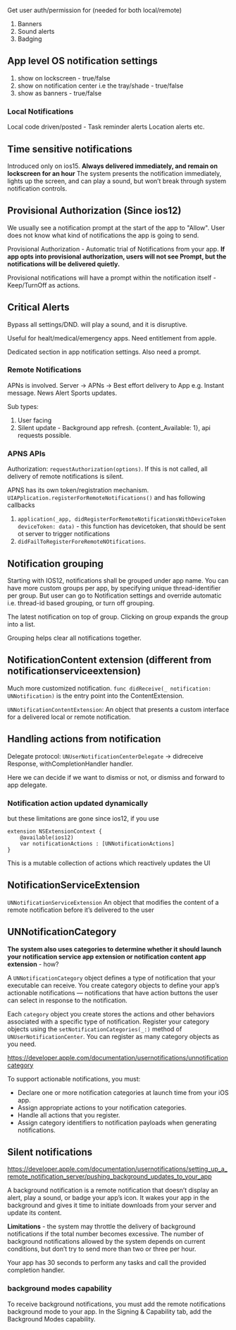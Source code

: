 
Get user auth/permission for (needed for both local/remote)
1. Banners
2. Sound alerts
3. Badging

## App level OS notification settings

1. show on lockscreen - true/false
2. show on notification center i.e the tray/shade - true/false
3. show as banners - true/false

### Local Notifications
Local code driven/posted - 
Task reminder alerts
Location alerts etc.



## Time sensitive notifications

Introduced only on ios15.
**Always delivered immediately, and remain on lockscreen for an hour**
The system presents the notification immediately, lights up the screen, and can play a sound, but won’t break through system notification controls.

## Provisional Authorization (Since ios12)

We usually see a notification prompt at the start of the app to "Allow".
User does not know what kind of notifications the app is going to send.

Provisional Authorization - Automatic trial of Notifications from your app.
**If app opts into provisional authorization, users will not see Prompt, but the notifications will be delivered quietly.**

Provisional notifications will have a prompt within the notification itself - Keep/TurnOff as actions.

## Critical Alerts

Bypass all settings/DND.
will play a sound, and it is disruptive.

Useful for healt/medical/emergency apps.
Need entitlement from apple.

Dedicated section in app notification settings.
Also need a prompt.

### Remote Notifications

APNs is involved.
Server -> APNs -> Best effort delivery to App
e.g.
Instant message.
News Alert
Sports updates.

Sub types:
1. User facing
2. Silent update - Background app refresh. {content_Available: 1}, api requests possible.


### APNS APIs
Authorization: `requestAuthorization(options)`. If this is not called, all delivery of remote notifications is silent.

APNS has its own token/registration mechanism.
`UIAPplication.registerForRemoteNotifications()` and has following callbacks
1. `application(_app, didRegisterForRemoteNotificationsWithDeviceToken deviceToken: data)` - this function has devicetoken, that should be sent ot server to trigger notifications
2. `didFailToRegisterForeRemoteNOtifications`.


## Notification grouping

Starting with IOS12, notifications shall be grouped under app name.
You can have more custom groups per app, by specifying unique thread-identifier per group.
But user can go to Notification settings and override automatic i.e. thread-id based grouping, or turn off grouping.

The latest notification on top of group.
Clicking on group expands the group into a list.

Grouping helps clear all notifications together.


## NotificationContent extension (different from notificationserviceextension)

Much more customized notification.
`func didReceive(_ notification: UNNotification)` is the entry point into the ContentExtension.

`UNNotificationContentExtension`:
An object that presents a custom interface for a delivered local or remote notification.

## Handling actions from notification

Delegate protocol: `UNUserNotificationCenterDelegate` -> didreceive Response, withCompletionHandler handler.

Here we can decide if we want to dismiss or not, or dismiss and forward to app delegate.

### Notification action updated dynamically

but these limitations are gone since ios12, if you use
```
extension NSExtensionContext {
    @available(ios12)
    var notificationActions : [UNNotificationActions]
}
```
This is a mutable collection of actions which reactively updates the UI


## NotificationServiceExtension

`UNNotificationServiceExtension`
An object that modifies the content of a remote notification before it’s delivered to the user


## UNNotificationCategory

**The system also uses categories to determine whether it should launch your notification service app extension or notification content app extension** - how?

A `UNNotificationCategory` object defines a type of notification that your executable can receive. You create category objects to define your app’s actionable notifications — notifications that have action buttons the user can select in response to the notification.

Each `category` object you create stores the actions and other behaviors associated with a specific type of notification. Register your category objects using the `setNotificationCategories(_:)` method of `UNUserNotificationCenter`. You can register as many category objects as you need.

https://developer.apple.com/documentation/usernotifications/unnotificationcategory


To support actionable notifications, you must:

* Declare one or more notification categories at launch time from your iOS app.
* Assign appropriate actions to your notification categories.
* Handle all actions that you register.
* Assign category identifiers to notification payloads when generating notifications.

## Silent notifications

https://developer.apple.com/documentation/usernotifications/setting_up_a_remote_notification_server/pushing_background_updates_to_your_app

A background notification is a remote notification that doesn’t display an alert, play a sound, or badge your app’s icon. It wakes your app in the background and gives it time to initiate downloads from your server and update its content.

**Limitations** - the system may throttle the delivery of background notifications if the total number becomes excessive. The number of background notifications allowed by the system depends on current conditions, but don’t try to send more than two or three per hour.

Your app has 30 seconds to perform any tasks and call the provided completion handler.

### background modes capability

To receive background notifications, you must add the remote notifications background mode to your app. In the Signing & Capability tab, add the Background Modes capability.




